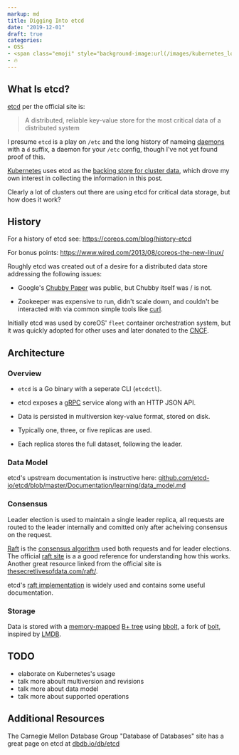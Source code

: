 ```yaml
---
markup: md
title: Digging Into etcd
date: "2019-12-01"
draft: true
categories:
- OSS
- <span class="emoji" style="background-image:url(/images/kubernetes_logo.svg)" title=":kubernetes:"/>:kubernetes:</span>
- 🔥
---
```


## What Is etcd?

[etcd] per the official site is:

> A distributed, reliable key-value store for the most critical data of a distributed system

I presume `etcd` is a play on `/etc` and the long history of nameing [daemons]
with a `d` suffix, a daemon for your `/etc` config, though I've not yet found
proof of this.

[Kubernetes] uses etcd as the [backing store for cluster data][k8s-uses-etcd],
which drove my own interest in collecting the information in this post.

Clearly a lot of clusters out there are using etcd for critical data storage,
but how does it work?

## History

For a history of etcd see: https://coreos.com/blog/history-etcd

For bonus points: https://www.wired.com/2013/08/coreos-the-new-linux/

Roughly etcd was created out of a desire for a distributed data store addressing
the following issues:

- Google's [Chubby Paper] was public, but Chubby itself was / is not.

- Zookeeper was expensive to run, didn't scale down, and couldn't be interacted
with via common simple tools like [curl].

Initially etcd was used by coreOS' `fleet` container orchestration system,
but it was quickly adopted for other uses and later donated to the [CNCF].


## Architecture

### Overview

- `etcd` is a Go binary with a seperate CLI (`etcdctl`).

- etcd exposes a [gRPC] service along with an HTTP JSON API.

- Data is persisted in multiversion key-value format, stored on disk.

- Typically one, three, or five replicas are used.

- Each replica stores the full dataset, following the leader.

### Data Model

etcd's upstream documentation is instructive here: [github.com/etcd-io/etcd/blob/master/Documentation/learning/data_model.md](https://github.com/etcd-io/etcd/blob/master/Documentation/learning/data_model.md)

### Consensus

Leader election is used to maintain a single leader replica, all requests
are routed to the leader internally and comitted only after acheiving consensus
on the request.

[Raft] is the [consensus algorithm] used both requests and for leader elections. 
The official [raft site][Raft] is a a good reference for understanding how this works. 
Another great resource linked from the official site is [thesecretlivesofdata.com/raft/].

etcd's [raft implementation][etcd-raft-implementation] is widely used and 
contains some useful documentation.

### Storage

Data is stored with a [memory-mapped][memory-mapped] [B+ tree] using [bbolt], a fork of [bolt], inspired by [LMDB].

## TODO

- elaborate on Kubernetes's usage
- talk more aboult multiversion and revisions
- talk more about data model
- talk more about supported operations

## Additional Resources

The Carnegie Mellon Database Group "Database of Databases" site has a great page
on etcd at [dbdb.io/db/etcd][dbdb-etcd]


[etcd]: https://etcd.io/
[daemons]: https://en.wikipedia.org/wiki/Daemon_(computing)
[Kubernetes]: https://kubernetes.io/
[k8s-uses-etcd]: https://kubernetes.io/docs/concepts/overview/components/#etcd
[Chubby Paper]: https://static.googleusercontent.com/media/research.google.com/en//archive/chubby-osdi06.pdf
[curl]: https://curl.haxx.se/
[Raft]: https://raft.github.io/
[consensus algorithm]: https://en.wikipedia.org/wiki/Consensus_algorithm
[CNCF]: https://www.cncf.io/
[write-ahead logging]: https://en.wikipedia.org/wiki/Write-ahead_logging
[dbdb-etcd]: https://dbdb.io/db/etcd
[gRPC]: https://grpc.io/
[thesecretlivesofdata.com/raft/]: http://thesecretlivesofdata.com/raft/
[etcd-raft-implementation]: https://github.com/etcd-io/etcd/tree/4b755e8935e626d35e9ab9ee2b25906a658846c2/raft#raft-library
[LMDB]: https://en.wikipedia.org/wiki/Lightning_Memory-Mapped_Database
[bolt]: https://github.com/boltdb/bolt
[bbolt]: https://github.com/etcd-io/bbolt
[memory-mapped]: https://en.wikipedia.org/wiki/Memory-mapped_file
[B+ tree]: https://en.wikipedia.org/wiki/B%2B_tree

